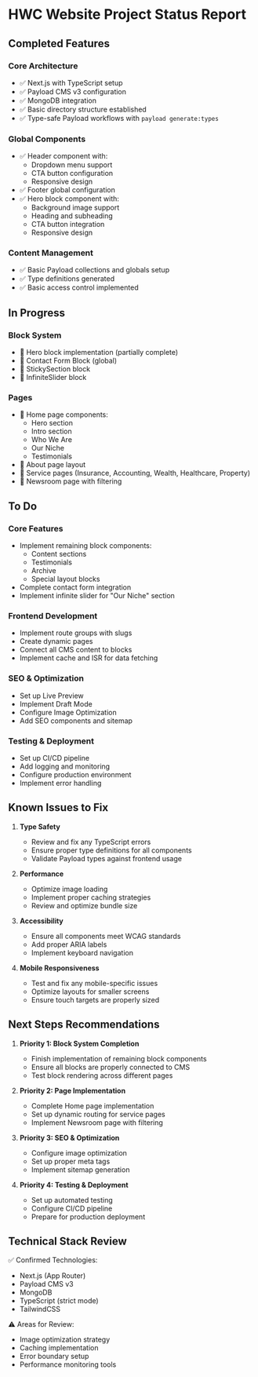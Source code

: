 # HWC Website Project Status Report

## Completed Features

### Core Architecture
- ✅ Next.js with TypeScript setup
- ✅ Payload CMS v3 configuration
- ✅ MongoDB integration
- ✅ Basic directory structure established
- ✅ Type-safe Payload workflows with `payload generate:types`

### Global Components
- ✅ Header component with:
  - Dropdown menu support
  - CTA button configuration
  - Responsive design
- ✅ Footer global configuration
- ✅ Hero block component with:
  - Background image support
  - Heading and subheading
  - CTA button integration
  - Responsive design

### Content Management
- ✅ Basic Payload collections and globals setup
- ✅ Type definitions generated
- ✅ Basic access control implemented

## In Progress

### Block System
- 🔄 Hero block implementation (partially complete)
- 🔄 Contact Form Block (global)
- 🔄 StickySection block
- 🔄 InfiniteSlider block

### Pages
- 🔄 Home page components:
  - Hero section
  - Intro section
  - Who We Are
  - Our Niche
  - Testimonials
- 🔄 About page layout
- 🔄 Service pages (Insurance, Accounting, Wealth, Healthcare, Property)
- 🔄 Newsroom page with filtering

## To Do

### Core Features
- Implement remaining block components:
  - Content sections
  - Testimonials
  - Archive
  - Special layout blocks
- Complete contact form integration
- Implement infinite slider for "Our Niche" section

### Frontend Development
- Implement route groups with slugs
- Create dynamic pages
- Connect all CMS content to blocks
- Implement cache and ISR for data fetching

### SEO & Optimization
- Set up Live Preview
- Implement Draft Mode
- Configure Image Optimization
- Add SEO components and sitemap

### Testing & Deployment
- Set up CI/CD pipeline
- Add logging and monitoring
- Configure production environment
- Implement error handling

## Known Issues to Fix

1. **Type Safety**
   - Review and fix any TypeScript errors
   - Ensure proper type definitions for all components
   - Validate Payload types against frontend usage

2. **Performance**
   - Optimize image loading
   - Implement proper caching strategies
   - Review and optimize bundle size

3. **Accessibility**
   - Ensure all components meet WCAG standards
   - Add proper ARIA labels
   - Implement keyboard navigation

4. **Mobile Responsiveness**
   - Test and fix any mobile-specific issues
   - Optimize layouts for smaller screens
   - Ensure touch targets are properly sized

## Next Steps Recommendations

1. **Priority 1: Block System Completion**
   - Finish implementation of remaining block components
   - Ensure all blocks are properly connected to CMS
   - Test block rendering across different pages

2. **Priority 2: Page Implementation**
   - Complete Home page implementation
   - Set up dynamic routing for service pages
   - Implement Newsroom page with filtering

3. **Priority 3: SEO & Optimization**
   - Configure image optimization
   - Set up proper meta tags
   - Implement sitemap generation

4. **Priority 4: Testing & Deployment**
   - Set up automated testing
   - Configure CI/CD pipeline
   - Prepare for production deployment

## Technical Stack Review

✅ Confirmed Technologies:
- Next.js (App Router)
- Payload CMS v3
- MongoDB
- TypeScript (strict mode)
- TailwindCSS

⚠️ Areas for Review:
- Image optimization strategy
- Caching implementation
- Error boundary setup
- Performance monitoring tools
